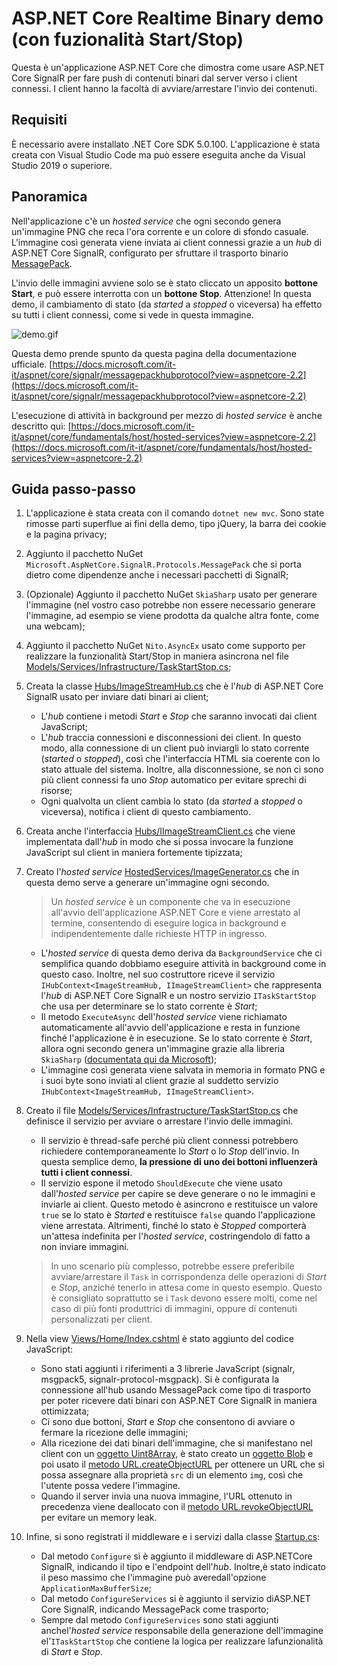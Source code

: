 # ASP.NET Core Realtime Binary demo (con fuzionalità Start/Stop)
Questa è un'applicazione ASP.NET Core che dimostra come usare ASP.NET Core SignalR per fare push di contenuti binari dal server verso i client connessi. I client hanno la facoltà di avviare/arrestare l'invio dei contenuti.

## Requisiti
È necessario avere installato .NET Core SDK 5.0.100. L'applicazione è stata creata con Visual Studio Code ma può essere eseguita anche da Visual Studio 2019 o superiore.

## Panoramica
Nell'applicazione c'è un _hosted service_ che ogni secondo genera un'immagine PNG che reca l'ora corrente e un colore di sfondo casuale. L'immagine così generata viene inviata ai client connessi grazie a un _hub_ di ASP.NET Core SignalR, configurato per sfruttare il trasporto binario [MessagePack](https://msgpack.org/).

L'invio delle immagini avviene solo se è stato cliccato un apposito **bottone Start**, e può essere interrotta con un **bottone Stop**. Attenzione! In questa demo, il cambiamento di stato (da _started_ a _stopped_ o viceversa) ha effetto su tutti i client connessi, come si vede in questa immagine.

![demo.gif](demo.gif)

Questa demo prende spunto da questa pagina della documentazione ufficiale.
[https://docs.microsoft.com/it-it/aspnet/core/signalr/messagepackhubprotocol?view=aspnetcore-2.2](https://docs.microsoft.com/it-it/aspnet/core/signalr/messagepackhubprotocol?view=aspnetcore-2.2)

L'esecuzione di attività in background per mezzo di _hosted service_ è anche descritto qui:
[https://docs.microsoft.com/it-it/aspnet/core/fundamentals/host/hosted-services?view=aspnetcore-2.2](https://docs.microsoft.com/it-it/aspnet/core/fundamentals/host/hosted-services?view=aspnetcore-2.2)

## Guida passo-passo
 1. L'applicazione è stata creata con il comando `dotnet new mvc`. Sono state rimosse parti superflue ai fini della demo, tipo jQuery, la barra dei cookie e la pagina privacy;

 2. Aggiunto il pacchetto NuGet `Microsoft.AspNetCore.SignalR.Protocols.MessagePack` che si porta dietro come dipendenze anche i necessari pacchetti di SignalR;

 3. (Opzionale) Aggiunto il pacchetto NuGet `SkiaSharp` usato per generare l'immagine (nel vostro caso potrebbe non essere necessario generare l'immagine, ad esempio se viene prodotta da qualche altra fonte, come una webcam);
 
 4. Aggiunto il pacchetto NuGet `Nito.AsyncEx` usato come supporto per realizzare la funzionalità Start/Stop in maniera asincrona nel file [Models/Services/Infrastructure/TaskStartStop.cs](Models/Services/Infrastructure/TaskStartStop.cs);

 5. Creata la classe [Hubs/ImageStreamHub.cs](Hubs/ImageStreamHub.cs) che è l'_hub_ di ASP.NET Core SignalR usato per inviare dati binari ai client;
     * L'_hub_ contiene i metodi _Start_ e _Stop_ che saranno invocati dai client JavaScript;
     * L'_hub_ traccia connessioni e disconnessioni dei client. In questo modo, alla connessione di un client può inviargli lo stato corrente (_started_ o _stopped_), così che l'interfaccia HTML sia coerente con lo stato attuale del sistema. Inoltre, alla disconnessione, se non ci sono più client connessi fa uno _Stop_ automatico per evitare sprechi di risorse;
     * Ogni qualvolta un client cambia lo stato (da _started_ a _stopped_ o viceversa), notifica i client di questo cambiamento.

 6. Creata anche l'interfaccia [Hubs/IImageStreamClient.cs](Hubs/IImageStreamClient.cs) che viene implementata dall'_hub_ in modo che si possa invocare la funzione JavaScript sul client in maniera fortemente tipizzata;
 
 7. Creato l'_hosted service_ [HostedServices/ImageGenerator.cs](HostedServices/ImageGenerator.cs) che in questa demo serve a generare un'immagine ogni secondo.
    > Un _hosted service_ è un componente che va in esecuzione all'avvio dell'applicazione ASP.NET Core e viene arrestato al termine, consentendo di eseguire logica in background e indipendentemente dalle richieste HTTP in ingresso.
    * L'_hosted service_ di questa demo deriva da `BackgroundService` che ci semplifica quando dobbiamo eseguire attività in background come in questo caso. Inoltre, nel suo costruttore riceve il servizio `IHubContext<ImageStreamHub, IImageStreamClient>` che rappresenta l'_hub_ di ASP.NET Core SignalR e un nostro servizio `ITaskStartStop` che usa per determinare se lo stato corrente è _Start_;
    * Il metodo `ExecuteAsync` dell'_hosted service_ viene richiamato automaticamente all'avvio dell'applicazione e resta in funzione finché l'applicazione è in esecuzione. Se lo stato corrente è _Start_, allora ogni secondo genera un'immagine grazie alla libreria `SkiaSharp` ([documentata qui da Microsoft](https://docs.microsoft.com/en-us/dotnet/api/skiasharp));
    * L'immagine così generata viene salvata in memoria in formato PNG e i suoi byte sono inviati al client grazie al suddetto servizio `IHubContext<ImageStreamHub, IImageStreamClient>`.

 8. Creato il file [Models/Services/Infrastructure/TaskStartStop.cs](Models/Services/Infrastructure/TaskStartStop.cs) che definisce il servizio per avviare o arrestare l'invio delle immagini.
    * Il servizio è thread-safe perché più client connessi potrebbero richiedere contemporaneamente lo _Start_ o lo _Stop_ dell'invio. In questa semplice demo, **la pressione di uno dei bottoni influenzerà tutti i client connessi**.
    * Il servizio espone il metodo `ShouldExecute` che viene usato dall'_hosted service_ per capire se deve generare o no le immagini e inviarle ai client. Questo metodo è asincrono e restituisce un valore `true` se lo stato è _Started_ e restituisce `false` quando l'applicazione viene arrestata. Altrimenti, finché lo stato è _Stopped_ comporterà un'attesa indefinita per l'_hosted service_, costringendolo di fatto a non inviare immagini.
     > In uno scenario più complesso, potrebbe essere preferibile avviare/arrestare il `Task` in corrispondenza delle operazioni di _Start_ e _Stop_, anziché tenerlo in attesa come in questo esempio. Questo è consigliato soprattutto se i `Task` devono essere molti, come nel caso di più fonti produttrici di immagini, oppure di contenuti personalizzati per client.

 9. Nella view [Views/Home/Index.cshtml](Views/Home/Index.cshtml) è stato aggiunto del codice JavaScript:
    * Sono stati aggiunti i riferimenti a 3 librerie JavaScript (signalr, msgpack5, signalr-protocol-msgpack). Si è configurata la connessione all'hub usando MessagePack come tipo di trasporto per poter ricevere dati binari con ASP.NET Core SignalR in maniera ottimizzata;
    * Ci sono due bottoni, _Start_ e _Stop_ che consentono di avviare o fermare la ricezione delle immagini;
    * Alla ricezione dei dati binari dell'immagine, che si manifestano nel client con un [oggetto Uint8Array](https://developer.mozilla.org/en-US/docs/Web/JavaScript/Reference/Global_Objects/Uint8Array), è stato creato un [oggetto Blob](https://developer.mozilla.org/en-US/docs/Web/API/Blob) e poi usato il [metodo URL.createObjectURL](https://developer.mozilla.org/en-US/docs/Web/API/URL/createObjectURL) per ottenere un URL che si possa assegnare alla proprietà `src` di un elemento `img`, così che l'utente possa vedere l'immagine.
    * Quando il server invia una nuova immagine, l'URL ottenuto in precedenza viene deallocato con il [metodo URL.revokeObjectURL](https://developer.mozilla.org/en-US/docs/Web/API/URL/revokeObjectURL)  per evitare un memory leak.

 10. Infine, si sono registrati il middleware e i servizi dalla classe [Startup.cs](Startup.cs):
     * Dal metodo `Configure` si è aggiunto il middleware di ASP.NETCore SignalR, indicando il tipo e l'endpoint dell'_hub_. Inoltre,è stato indicato il peso massimo che l'immagine può averedall'opzione `ApplicationMaxBufferSize`;
     * Dal metodo `ConfigureServices` si è aggiunto il servizio diASP.NET Core SignalR, indicando MessagePack come trasporto;
     * Sempre dal metodo `ConfigureServices` sono stati aggiunti anchel'_hosted service_ responsabile della generazione dell'immagine el'`ITaskStartStop` che contiene la logica per realizzare lafunzionalità di _Start_ e _Stop_.